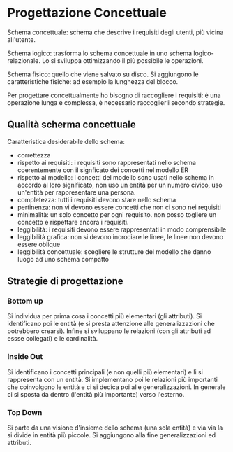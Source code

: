 # Progettazione Concettuale

Schema concettuale: schema che descrive i requisiti degli utenti, più vicina all'utente.

Schema logico: trasforma lo schema concettuale in uno schema logico-relazionale. Lo si sviluppa ottimizzando il più possibile le operazioni.

Schema fisico: quello che viene salvato su disco. Si aggiungono le caratteristiche fisiche: ad esempio la lunghezza del blocco.

Per progettare concettualmente ho bisogno di raccogliere i requisiti: è una operazione lunga e complessa, è necessario raccoglierli secondo strategie.

## Qualità scherma concettuale

Caratteristica desiderabile dello schema: 

* correttezza 
 * rispetto ai requisiti: i requisiti sono rappresentati nello schema coerentemente con il signficato dei concetti nel modello ER
 * rispetto al modello: i concetti del modello sono usati nello schema in accordo al loro significato, non uso un entità per un numero civico, uso un'entità per rappresentare una persona.
* completezza: tutti i requisiti devono stare nello schema
* pertinenza: non vi devono essere concetti che non ci sono nei requisiti
* minimalità: un solo concetto per ogni requisito. non posso togliere un concetto e rispettare ancora i requisiti.
* leggibilità: i requisiti devono essere rappresentati in modo comprensibile
 * leggibilità grafica: non si devono incrociare le linee, le linee non devono essere oblique
 * leggibilità concettuale: scegliere le strutture del modello che danno luogo ad uno schema compatto

## Strategie di progettazione

### Bottom up

Si individua per prima cosa i concetti più elementari (gli attributi). Si identificano poi le entità (e si presta attenzione alle generalizzazioni che potrebbero crearsi). Infine si sviluppano le relazioni (con gli attributi ad essse collegati) e le cardinalità.

### Inside Out

Si identificano i concetti principali (e non quelli più elementari) e li si rappresenta con un entità. Si implementano poi le relazioni più importanti che coinvolgono le entità e ci si dedica poi alle generalizzazioni. In generale ci si sposta da dentro (l'entità più importante) verso l'esterno.

### Top Down

Si parte da una visione d'insieme dello schema (una sola entità) e via via la si divide in entità più piccole. Si aggiungono alla fine generalizzazioni ed attributi.

